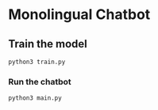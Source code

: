 # Monolingual Chatbot

## Train the model
```
python3 train.py
```

### Run the chatbot
```
python3 main.py
```

